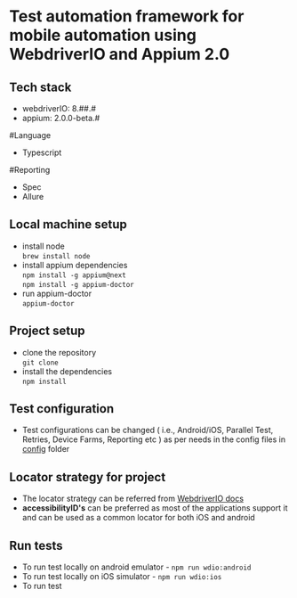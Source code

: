 # Test automation framework for mobile automation using WebdriverIO and Appium 2.0

## Tech stack
- webdriverIO: 8.##.#
- appium: 2.0.0-beta.#

#Language
- Typescript

#Reporting
- Spec
- Allure

## Local machine setup

- install node  
  `brew install node`
- install appium dependencies  
  `npm install -g appium@next`  
  `npm install -g appium-doctor`
- run appium-doctor  
  `appium-doctor`

## Project setup

- clone the repository  
  `git clone `
- install the dependencies  
  `npm install`

## Test configuration

- Test configurations can be changed ( i.e., Android/iOS, Parallel Test, Retries, Device Farms, Reporting etc ) as per needs in the config files in [config](https://github.com/Spaul29/webdriverIO-demo/tree/main/config) folder

## Locator strategy for project

- The locator strategy can be referred from [WebdriverIO docs](https://webdriver.io/docs/selectors.html)
- **accessibilityID's** can be preferred as most of the applications support it and can be used as a common locator for both iOS and android


## Run tests

- To run test locally on android emulator - `npm run wdio:android`
- To run test locally on iOS simulator - `npm run wdio:ios`
- To run test 

